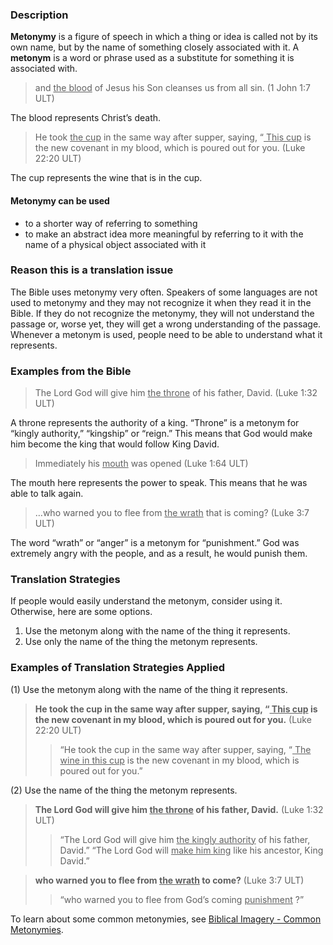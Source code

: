 

### Description

**Metonymy** is a figure of speech in which a thing or idea is called not by its own name, but by the name of something closely associated with it. A **metonym** is a word or phrase used as a substitute for something it is associated with.
> and <u> the blood</u> of Jesus his Son cleanses us from all sin. (1 John 1:7 ULT)

The blood represents Christ’s death.
> He took <u> the cup</u> in the same way after supper, saying, “<u> This cup</u> is the new covenant in my blood, which is poured out for you. (Luke 22:20 ULT)

The cup represents the wine that is in the cup.

#### Metonymy can be used

* to a shorter way of referring to something
* to make an abstract idea more meaningful by referring to it with the name of a physical object associated with it

### Reason this is a translation issue

The Bible uses metonymy very often. Speakers of some languages are not used to metonymy and they may not recognize it when they read it in the Bible. If they do not recognize the metonymy, they will not understand the passage or, worse yet, they will get a wrong understanding of the passage. Whenever a metonym is used, people need to be able to understand what it represents.

### Examples from the Bible

> The Lord God will give him <u> the throne</u> of his father, David.  (Luke 1:32 ULT)

A throne represents the authority of a king. “Throne” is a metonym for “kingly authority,” “kingship” or “reign.” This means that God would make him become the king that would follow King David.
> Immediately his <u> mouth</u> was opened (Luke 1:64 ULT)

The mouth here represents the power to speak. This means that he was able to talk again.
> …who warned you to flee from <u> the wrath</u> that is coming?  (Luke 3:7 ULT)

The word “wrath” or “anger” is a metonym for “punishment.” God was extremely angry with the people, and as a result, he would punish them.

### Translation Strategies

If people would easily understand the metonym, consider using it. Otherwise, here are some options.

1. Use the metonym along with the name of the thing it represents.
1. Use only the name of the thing the metonym represents.

### Examples of Translation Strategies Applied

(1) Use the metonym along with the name of the thing it represents.

> **He took the cup in the same way after supper, saying, “<u> This cup</u> is the new covenant in my blood, which is poured out for you.** (Luke 22:20 ULT)
>> “He took the cup in the same way after supper, saying, “<u> The wine in this cup</u> is the new covenant in my blood, which is poured out for you.”

(2) Use the name of the thing the metonym represents.

> **The Lord God will give him <u> the throne</u>  of his father, David.**  (Luke 1:32 ULT)
>> “The Lord God will give him <u> the kingly authority</u> of his father, David.”
>> “The Lord God will <u> make him king</u> like his ancestor, King David.”

> **who warned you to flee from <u> the wrath</u>  to come?**  (Luke 3:7 ULT)
>> “who warned you to flee from God’s coming <u> punishment</u> ?”


To learn about some common metonymies, see [Biblical Imagery - Common Metonymies](../bita-part2/01.md).

